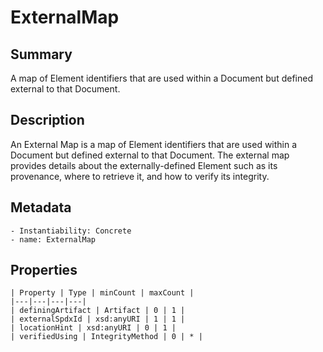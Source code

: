 <!-- Automatically generated by spec-parser v2.0.0 on 2023-12-25T20:28:21.783513+00:00 -->
<!-- SPDX-License-Identifier: Community-Spec-1.0 -->

# ExternalMap

## Summary

A map of Element identifiers that are used within a Document but defined external to that Document.


## Description

An External Map is a map of Element identifiers that are used within a Document
but defined external to that Document.
The external map provides details about the externally-defined Element
such as its provenance, where to retrieve it, and how to verify its integrity.


## Metadata

    - Instantiability: Concrete
    - name: ExternalMap



## Properties

    | Property | Type | minCount | maxCount |
    |---|---|---|---|
    | definingArtifact | Artifact | 0 | 1 |
    | externalSpdxId | xsd:anyURI | 1 | 1 |
    | locationHint | xsd:anyURI | 0 | 1 |
    | verifiedUsing | IntegrityMethod | 0 | * |

